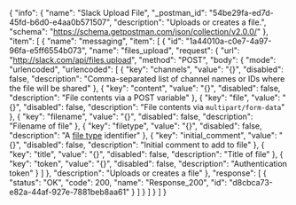 {
  "info": {
    "name": "Slack Upload File",
    "_postman_id": "54be29fa-ed7d-45fd-b6d0-e4aa0b571507",
    "description": "Uploads or creates a file.",
    "schema": "https://schema.getpostman.com/json/collection/v2.0.0/"
  },
  "item": [
    {
      "name": "messaging",
      "item": [
        {
          "id": "1a44010a-c0e7-4a97-96fa-e5ff6554b073",
          "name": "files_upload",
          "request": {
            "url": "http://slack.com/api/files.upload",
            "method": "POST",
            "body": {
              "mode": "urlencoded",
              "urlencoded": [
                {
                  "key": "channels",
                  "value": "{}",
                  "disabled": false,
                  "description": "Comma-separated list of channel names or IDs where the file will be shared"
                },
                {
                  "key": "content",
                  "value": "{}",
                  "disabled": false,
                  "description": "File contents via a POST variable"
                },
                {
                  "key": "file",
                  "value": "{}",
                  "disabled": false,
                  "description": "File contents via `multipart/form-data`"
                },
                {
                  "key": "filename",
                  "value": "{}",
                  "disabled": false,
                  "description": "Filename of file"
                },
                {
                  "key": "filetype",
                  "value": "{}",
                  "disabled": false,
                  "description": "A [file type](/types/file#file_types) identifier"
                },
                {
                  "key": "initial_comment",
                  "value": "{}",
                  "disabled": false,
                  "description": "Initial comment to add to file"
                },
                {
                  "key": "title",
                  "value": "{}",
                  "disabled": false,
                  "description": "Title of file"
                },
                {
                  "key": "token",
                  "value": "{}",
                  "disabled": false,
                  "description": "Authentication token"
                }
              ]
            },
            "description": "Uploads or creates a file"
          },
          "response": [
            {
              "status": "OK",
              "code": 200,
              "name": "Response_200",
              "id": "d8cbca73-e82a-44af-927e-7881beb8aa61"
            }
          ]
        }
      ]
    }
  ]
}